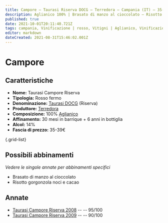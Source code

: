 ```yaml
---
title: Campore – Taurasi Riserva DOCG – Terredora – Campania (IT) – 35-39€ – 4★-5★
description: Aglianico 100% | Brasato di manzo al cioccolato – Risotto gorgonzola noci e cacao
published: true
date: 2021-10-01T20:11:40.721Z
tags: campania, Vinificazione | rosso, Vitigni | Aglianico, Vinificazione | varietale, Vinificazione | fermo, Valutazioni | 5 stelle, brasato di manzo al cioccolato, risotto gorgonzola noci e cacao, Prezzi | 35-39€
editor: markdown
dateCreated: 2021-08-31T15:46:02.001Z
---
```


# Campore

## Caratteristiche
- **Nome:** Taurasi Campore Riserva
- **Tipologia:** Rosso fermo 
- **Denominazione:** [Taurasi DOCG](/denominazioni/Italia/Campania/DOCG/Taurasi) (Riserva) 
- **Produttore:** [Terredora](/produttori/Italia/Campania/Terredora) 
- **Composizione:** 100% [Aglianico](/vitigni/Italia/bacca-nera/aglianico)
- **Affinamento:** 30 mesi in barrique + 6 anni in bottiglia
- **Alcol:** 14%
- **Fascia di prezzo:** 35-39€

{.grid-list}



## Possibili abbinamenti
*Vedere le singole annate per abbinamenti specifici*

- Brasato di manzo al cioccolato
- Risotto gorgonzola noci e cacao

## Annate
- [Taurasi Campore Riserva 2008](/vini/Italia/Campania/Terredora/Taurasi-Campore-Riserva/2008) -- <span class="star-5"></span> -- 95/100
- [Taurasi Campore Riserva 2009](/vini/Italia/Campania/Terredora/Taurasi-Campore-Riserva/2009) -- <span class="star-4"></span> -- 90/100
 
